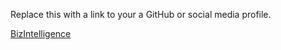 Replace this with a link to your a GitHub or social media profile.

[BizIntelligence](http://github.com/bizintelligence)
